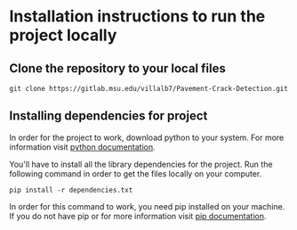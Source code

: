 # Installation instructions to run the project locally

## Clone the repository to your local files

`git clone https://gitlab.msu.edu/villalb7/Pavement-Crack-Detection.git`

## Installing dependencies for project

In order for the project to work, download python to your system. For more information visit [python documentation](https://www.python.org/downloads/).

You'll have to install all the library dependencies for the project. Run the following command in order to get the files locally on your computer.

`pip install -r dependencies.txt`

In order for this command to work, you need pip installed on your machine. If you do not have pip or for more information visit [pip documentation](https://pip.pypa.io/en/stable/installation/).
